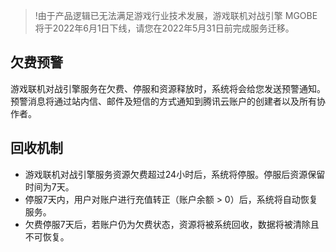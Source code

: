 >!由于产品逻辑已无法满足游戏行业技术发展，游戏联机对战引擎 MGOBE 将于2022年6月1日下线，请您在2022年5月31日前完成服务迁移。


## 欠费预警
游戏联机对战引擎服务在欠费、停服和资源释放时，系统将会给您发送预警通知。预警消息将通过站内信、邮件及短信的方式通知到腾讯云账户的创建者以及所有协作者。


## 回收机制
- 游戏联机对战引擎服务资源欠费超过24小时后，系统将停服。停服后资源保留时间为7天。
- 停服7天内，用户对账户进行充值转正（账户余额 > 0）后，系统将自动恢复服务。
- 欠费停服7天后，若账户仍为欠费状态，资源将被系统回收，数据将被清除且不可恢复。

